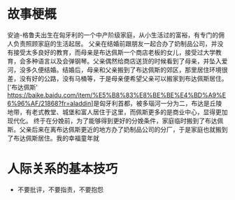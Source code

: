 # 故事梗概
安迪-格鲁夫出生在匈牙利的一个中产阶级家庭，从小生活过的富裕，有专门的佣人负责照顾家庭的生活起居。
父亲在结婚前跟朋友一起合办了奶制品公司，并没有接受太多良好的教育，而母亲是布达佩斯一个商店老板的女儿，接受过大学教育，会多种语言以及会弹钢琴。父亲偶然给商店送货的时候看到了母亲，并坠入爱河，没多久便结婚。结婚后，母亲和父亲搬到了布达佩斯的郊区，那里居住环境很差，没有好的公路，没有马桶等，于是母亲便希望父亲可以搬家到布达佩斯居住。['布达佩斯' <https://baike.baidu.com/item/%E5%B8%83%E8%BE%BE%E4%BD%A9%E6%96%AF/21868?fr=aladdin>]是匈牙利首都，被多瑙河一分为二，布达是丘陵地带，有老式教堂、城堡和富人居住于这里，而佩斯更多的是商业中心，显得更加现代化。
终于在分娩前，为了能够得到更好的分娩条件，家庭临时搬到了布达佩斯。父亲后来在离布达佩斯更近的地方办了奶制品公司的分厂，于是家庭也就搬到了布达佩斯居住。我的幸福童年就
# 人际关系的基本技巧
+ 不要批评，不要指责，不要抱怨	<br/>
